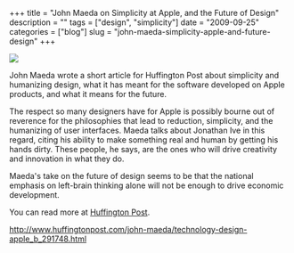 +++
title = "John Maeda on Simplicity at Apple, and the Future of Design"
description = ""
tags = ["design", "simplicity"]
date = "2009-09-25"
categories = ["blog"]
slug = "john-maeda-simplicity-apple-and-future-design"
+++



  <div class="notebook-screenshot"><a href="http://www.huffingtonpost.com/john-maeda/technology-design-apple_b_291748.html"><img src="/media/bluga/wt4abcd995ce216.jpg"/></a></div><p>John Maeda wrote a short article for Huffington Post about simplicity and humanizing design, what it has meant for the software developed on Apple products, and what it means for the future. </p>
<p>The respect so many designers have for Apple is possibly bourne out of reverence for the philosophies that lead to reduction, simplicity, and the humanizing of user interfaces. Maeda talks about Jonathan Ive in this regard, citing his ability to make something real and human by getting his hands dirty. These people, he says, are the ones who will drive creativity and innovation in what they do. </p>
<p>Maeda's take on the future of design seems to be that the national emphasis on left-brain thinking alone will not be enough to drive economic development. </p>
<p>You can read more at <a href="http://www.huffingtonpost.com/john-maeda/technology-design-apple_b_291748.html">Huffington Post</a>.</p>
    
  <a href="http://www.huffingtonpost.com/john-maeda/technology-design-apple_b_291748.html">http://www.huffingtonpost.com/john-maeda/technology-design-apple_b_291748.html</a>
